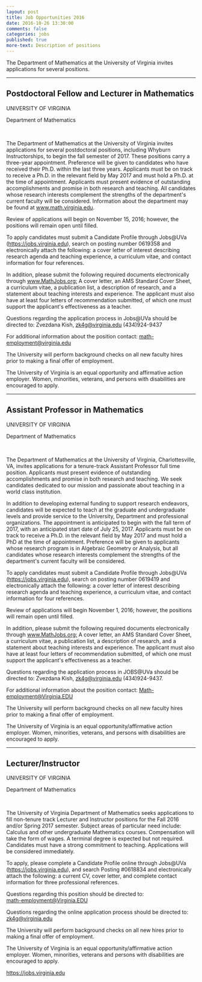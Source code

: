 ```yaml
---
layout: post
title: Job Opportunities 2016
date: 2016-10-26 13:30:00
comments: false
categories: jobs
published: true
more-text: Description of positions
---
```


The Department of Mathematics at the University of Virginia invites applications for several
positions.

<!--more-->

---

## Postdoctoral Fellow and Lecturer in Mathematics
<p>UNIVERSITY OF VIRGINIA</p>
<p>Department of Mathematics</p>
<p> </p>
<p>The Department of Mathematics at the University of Virginia invites applications for several postdoctoral positions, including Whyburn Instructorships, to begin the fall semester of 2017. These positions carry a three-year appointment. Preference will be given to candidates who have received their Ph.D. within the last three years. Applicants must be on track to receive a Ph.D. in the relevant field by May 2017 and must hold a Ph.D. at the time of appointment. Applicants must present evidence of outstanding accomplishments and promise in both research and teaching. All candidates whose research interests complement the strengths of the department's current faculty will be considered. Information about the department may be found at <a href="http://www.math.virginia.edu">www.math.virginia.edu</a>.</p>
<p>Review of applications will begin on November 15, 2016; however, the positions will remain open until filled.</p>
<p>To apply candidates must submit a Candidate Profile through Jobs@UVa (<a href="https://jobs.virginia.edu/">https://jobs.virginia.edu</a>), search on posting number 0619358 and electronically attach the following: a cover letter of interest describing research agenda and teaching experience, a curriculum vitae, and contact information for four references.</p>
<p>In addition, please submit the following required documents electronically through <a href="http://www.MathJobs.org">www.MathJobs.org:</a> A cover letter, an AMS Standard Cover Sheet, a curriculum vitae, a publication list, a description of research, and a statement about teaching interests and experience. The applicant must also have at least four letters of recommendation submitted, of which one must support the applicant's effectiveness as a teacher.</p>
<p>Questions regarding the application process in Jobs@UVa should be directed to: Zvezdana Kish, <a href="mailto:zk4g@virginia.edu">zk4g@virginia.edu</a> (434)924-9437</p>
<p>For additional information about the position contact: <a href="mailto:math-employment@virginia.edu">math-employment@virginia.edu</a></p>
<p>The University will perform background checks on all new faculty hires prior to making a final offer of employment.</p>
<p>The University of Virginia is an equal opportunity and affirmative action employer. Women, minorities, veterans, and persons with disabilities are encouraged to apply.</p>

---


## Assistant Professor  in Mathematics
<p>UNIVERSITY OF VIRGINIA</p>
<p>Department of Mathematics</p>
<p> </p>
<p>The Department of Mathematics at the University of Virginia, Charlottesville, VA, invites applications for a tenure-track Assistant Professor full time position. Applicants must present evidence of outstanding accomplishments and promise in both research and teaching. We seek candidates dedicated to our mission and passionate about teaching in a world class institution.</p>
<p>In addition to developing external funding to support research endeavors, candidates will be expected to teach at the graduate and undergraduate levels and provide service to the University, Department and professional organizations. The appointment is anticipated to begin with the fall term of 2017, with an anticipated start date of July 25, 2017. Applicants must be on track to receive a Ph.D. in the relevant field by May 2017 and must hold a PhD at the time of appointment. Preference will be given to applicants whose research program is in Algebraic Geometry or Analysis, but all candidates whose research interests complement the strengths of the department's current faculty will be considered.</p>
<p>To apply candidates must submit a Candidate Profile through Jobs@UVa (<a href="https://jobs.virginia.edu/">https://jobs.virginia.edu</a>), search on posting number 0619419 and electronically attach the following: a cover letter of interest describing research agenda and teaching experience, a curriculum vitae, and contact information for four references.</p>
<p>Review of applications will begin November 1, 2016; however, the positions will remain open until filled.</p>
<p>In addition, please submit the following required documents electronically through <a href="http://www.MathJobs.org">www.MathJobs.org:</a> A cover letter, an AMS Standard Cover Sheet, a curriculum vitae, a publication list, a description of research, and a statement about teaching interests and experience. The applicant must also have at least four letters of recommendation submitted, of which one must support the applicant's effectiveness as a teacher.</p>
<p>Questions regarding the application process in JOBS@UVa should be directed to: Zvezdana Kish, <a href="mailto:zk4g@virginia.edu">zk4g@virginia.edu</a> (434)924-9437.</p>
<p>For additional information about the position contact: <a href="mailto:Math-employment@Virginia.EDU">Math-employment@Virginia.EDU</a></p>
<p>The University will perform background checks on all new faculty hires prior to making a final offer of employment.</p>
<p>The University of Virginia is an equal opportunity/affirmative action employer. Women, minorities, veterans, and persons with disabilities are encouraged to apply.</p>

---

## Lecturer/Instructor
<p>UNIVERSITY OF VIRGINIA</p>
<p>Department of Mathematics</p>
<p> </p>
<p>The University of Virginia Department of Mathematics seeks applications to fill non-tenure track Lecturer and Instructor positions for the Fall 2016 and/or Spring 2017 semester. Subject areas of particular need include: Calculus and other undergraduate Mathematics courses. Compensation will take the form of wages. A terminal degree is expected but not required. Candidates must have a strong commitment to teaching. Applications will be considered immediately.</p>
<p>To apply, please complete a Candidate Profile online through Jobs@UVa (<a href="https://jobs.virginia.edu">https://jobs.virginia.edu</a>), and search Posting #0618834 and electronically attach the following: a current CV, cover letter, and complete contact information for three professional references.</p>
<p>Questions regarding this position should be directed to:<br /><a href="mailto:math-employment@Virginia.EDU">math-employment@Virginia.EDU</a></p>
<p>Questions regarding the online application process should be directed to:<br /><a href="mailto:zk4g@virginia.edu">zk4g@virginia.edu</a></p>
<p>The University will perform background checks on all new hires prior to making a final offer of employment.</p>
<p>The University of Virginia is an equal opportunity/affirmative action employer. Women, minorities, veterans and persons with disabilities are encouraged to apply.  </p>
 <a href="https://jobs.virginia.edu">https://jobs.virginia.edu</a>  
